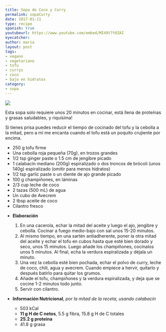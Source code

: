 ```yaml
---
title: Sopa de Coco y Curry
permalink: sopaCurry
date: 2017-01-11
type: recipe
spanish: true
youtubeurl: https://www.youtube.com/embed/MI49t7t0ZAI
eyecatcher: 
author: maria
layout: post
tags: 
- vegano
- vegetariano
- tofu
- currys
- coco
- bajo en hidratos
category: 
- sopa
---
```


<img src="https://farm1.staticflickr.com/778/32283148115_85025cb789_o_d.jpg" />

Esta sopa solo requiere unos 20 minutos en cocinar, está llena de proteínas y grasas saludables, y riquísima! 

Si tienes prisa puedes reducir el tiempo de cocinado del tofu y la cebolla a la mitad, pero a mí me encanta cuando el tofu está un poquito crujiente por encima. 

<ul>
  <li>250 g tofu firme</li>
  <li>Una cebolla roja pequeña (70g), en trozos grandes</li>
  <li>1/2 tsp ginger paste o 1.5 cm de jengibre picado</li>
  <li>1 calabacín mediano (200g) espiralizado o dos troncos de brócoli (unos 140g) espiralizado (omitir para menos hidratos)</li>
  <li>1/2 tsp garlic paste o un diente de ajo grande picado</li>
  <li>100 g champiñones, en láminas</li>
  <li>2/3 cup leche de coco</li>
  <li>2 tazas (500 mL) de agua</li>
  <li>Un cubo de Avecrem</li>
  <li>2 tbsp aceite de coco</li>
  <li>Cilantro fresco</li>
</ul>

* **Elaboración**
  1. En una cacerola, echar la mitad del aceite y luego el ajo, jengibre y cebolla. Cocinar a fuego medio-bajo con sal unos 15-20 minutos. 
  2. Al mismo tiempo, en una sartén antiadherente, poner la otra mitad del aceite y echar el tofu en cubos hasta que esté bien dorado y seco, unos 15 minutos. Luego añade los champiñones, cocínalos unos 5 minutos. Al final, echa la verdura espiralizada y déjala un minuto.
  3. Una vez la cebolla esté bien pochada, echar el polvo de curry, leche de coco, chili, agua y avecrem. Cuando empiece a hervir, quitarlo y después batirlo para quitar los grumos.
  4. Añade el tofu, champiñones y la verdura espiralizada, y deja que se cocine 1-2 minutos todo junto.
  5. Servir con cilantro.

* **Información Nutricional**, _por la mitad de la receta, usando calabacín_
  * 503 kCal
  * **11 g H de C netos**, 5.5 g fibra, 15.8 g H de C totales
  * **25.2 g proteina**
  * 41.8 g grasa
